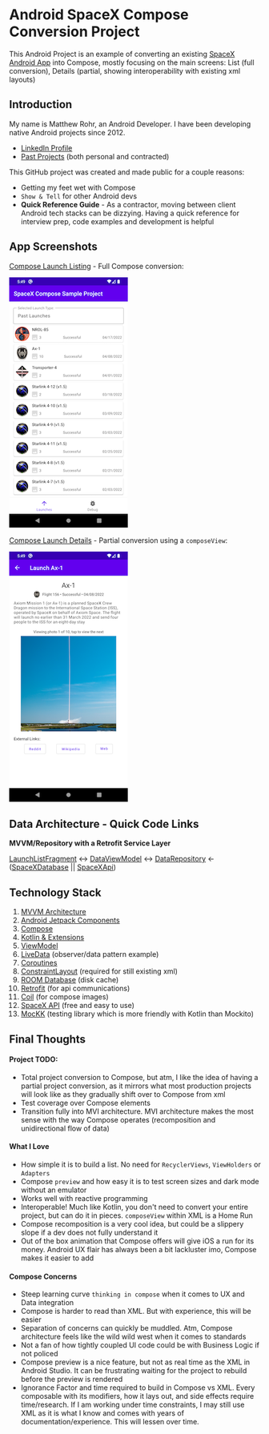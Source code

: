 Android SpaceX Compose Conversion Project
========================================

This Android Project is an example of converting an existing [SpaceX Android App](https://github.com/Matthew-R-Rohr/MVVMSampleProject)
into Compose, mostly focusing on the main screens: List (full conversion), Details (partial, showing interoperability with existing xml layouts)

Introduction
------------

My name is Matthew Rohr, an Android Developer. I have been developing native Android projects since 2012.
* [LinkedIn Profile](https://www.linkedin.com/in/matthew-r-rohr/)
* [Past Projects](https://www.firstcenturythinking.com/projects/mobile-app-projects)
(both personal and contracted)

This GitHub project was created and made public for a couple reasons:
* Getting my feet wet with Compose
* `Show & Tell` for other Android devs
* **Quick Reference Guide** - As a contractor, moving between client Android tech stacks can be dizzying. Having a quick reference for interview prep, code examples and development is helpful


App Screenshots
---------------
[Compose Launch Listing](app/src/main/java/com/fct/compose/views/compose/ComposeLaunchList.kt) - Full Compose conversion:

![listing screen](screenshots/launch_list.png "SpaceX launches")

[Compose Launch Details](app/src/main/java/com/fct/compose/views/compose/ComposeLaunchDetails.kt) - Partial conversion using a `composeView`:

![details screen](screenshots/launch_details.png "Launch details")

Data Architecture - Quick Code Links
-------------------------------------

**MVVM/Repository with a Retrofit Service Layer**

[LaunchListFragment](app/src/main/java/com/fct/compose/views/LaunchListFragment.kt)  <->
[DataViewModel](app/src/main/java/com/fct/compose/viewmodels/DataViewModel.kt) <->
[DataRepository](app/src/main/java/com/fct/compose/data/repository/DataRepository.kt) <-
([SpaceXDatabase](app/src/main/java/com/fct/compose/data/database/SpaceXDatabase.kt) ||
[SpaceXApi](app/src/main/java/com/fct/compose/api/SpaceXApi.kt))


Technology Stack
----------------
1. [MVVM Architecture](https://developer.android.com/jetpack/guide)
2. [Android Jetpack Components](https://developer.android.com/jetpack)
3. [Compose](https://developer.android.com/jetpack/compose/)
4. [Kotlin & Extensions](https://developer.android.com/kotlin)
5. [ViewModel](https://developer.android.com/topic/libraries/architecture/viewmodel)
6. [LiveData](https://developer.android.com/topic/libraries/architecture/livedata) (observer/data pattern example)
7. [Coroutines](https://kotlinlang.org/docs/reference/coroutines-overview.html)
8. [ConstraintLayout](https://developer.android.com/training/constraint-layout) (required for still existing xml)
9. [ROOM Database](https://developer.android.com/topic/libraries/architecture/room) (disk cache)
10. [Retrofit](https://square.github.io/retrofit/) (for api communications)
11. [Coil](https://coil-kt.github.io/coil/compose/) (for compose images)
12. [SpaceX API](https://docs.spacexdata.com/) (free and easy to use)
13. [MocKK](https://mockk.io/) (testing library which is more friendly with Kotlin than Mockito)

Final Thoughts
-----------------------

#### Project TODO:
* Total project conversion to Compose, but atm, I like the idea of having a partial project conversion, as it mirrors
what most production projects will look like as they gradually shift over to Compose from xml
* Test coverage over Compose elements
* Transition fully into MVI architecture.  MVI architecture makes the most sense with the way Compose operates (recomposition and unidirectional flow of data)

#### What I Love
* How simple it is to build a list.  No need for `RecyclerViews`, `ViewHolders` or `Adapters`
* Compose `preview` and how easy it is to test screen sizes and dark mode without an emulator
* Works well with reactive programming
* Interoperable!  Much like Kotlin, you don't need to convert your entire project, but can do it in pieces. `composeView` within XML is a Home Run
* Compose recomposition is a very cool idea, but could be a slippery slope if a dev does not fully understand it
* Out of the box animation that Compose offers will give iOS a run for its money.  Android UX flair has always been a bit lackluster imo, Compose makes it easier to add

#### Compose Concerns
* Steep learning curve `thinking in compose` when it comes to UX and Data integration
* Compose is harder to read than XML.  But with experience, this will be easier
* Separation of concerns can quickly be muddled.  Atm, Compose architecture feels like the wild wild west when it comes to standards
* Not a fan of how tightly coupled UI code could be with Business Logic if not policed
* Compose preview is a nice feature, but not as real time as the XML in Android Studio.  It can be frustrating waiting for the project to rebuild before the preview is rendered
* Ignorance Factor and time required to build in Compose vs XML. Every composable with its modifiers, how it lays out, and side effects require time/research.
If I am working under time constraints, I may still use XML as it is what I know and comes with years of documentation/experience.  This will lessen over time.